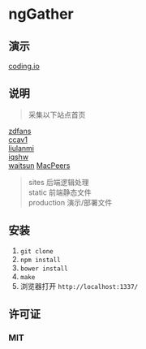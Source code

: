 # ngGather

## 演示
[coding.io](http://nggather.coding.io)

## 说明
> 采集以下站点首页

[zdfans](http://www.zdfans.com/)  
[ccav1](http://www.ccav1.com/)  
[liulanmi](http://liulanmi.com/)  
[iqshw](http://www.iqshw.com/)  
[waitsun](http://www.waitsun.com/)
[MacPeers](http://www.macpeers.com/)

> sites 后端逻辑处理  
> static 前端静态文件  
> production 演示/部署文件  

## 安装

1. `git clone`
2. `npm install`
3. `bower install`
3. `make`
4. 浏览器打开 `http://localhost:1337/`

## 许可证
### MIT